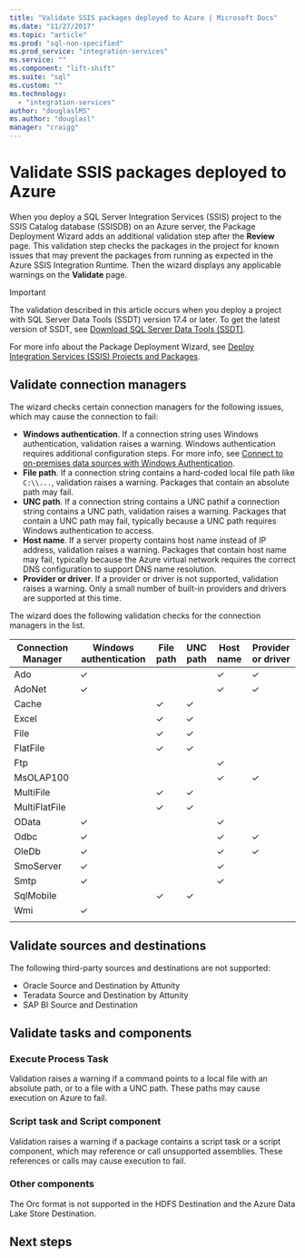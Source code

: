 ```yaml
---
title: "Validate SSIS packages deployed to Azure | Microsoft Docs"
ms.date: "11/27/2017"
ms.topic: "article"
ms.prod: "sql-non-specified"
ms.prod_service: "integration-services"
ms.service: ""
ms.component: "lift-shift"
ms.suite: "sql"
ms.custom: ""
ms.technology: 
  - "integration-services"
author: "douglaslMS"
ms.author: "douglasl"
manager: "craigg"
---
```

# Validate SSIS packages deployed to Azure
When you deploy a SQL Server Integration Services (SSIS) project to the SSIS Catalog database (SSISDB) on an Azure server, the Package Deployment Wizard adds an additional validation step after the **Review** page. This validation step checks the packages in the project for known issues that may prevent the packages from running as expected in the Azure SSIS Integration Runtime. Then the wizard displays any applicable warnings on the **Validate** page.

> [!IMPORTANT]
> The validation described in this article occurs when you deploy a project with SQL Server Data Tools (SSDT) version 17.4 or later. To get the latest version of SSDT, see [Download SQL Server Data Tools (SSDT)](../../ssdt/download-sql-server-data-tools-ssdt.md).

For more info about the Package Deployment Wizard, see [Deploy Integration Services (SSIS) Projects and Packages](../packages/deploy-integration-services-ssis-projects-and-packages.md).

## Validate connection managers

The wizard checks certain connection managers for the following issues, which may cause the connection to fail:
- **Windows authentication**. If a connection string uses Windows authentication, validation raises a warning. Windows authentication requires additional configuration steps. For more info, see [Connect to on-premises data sources with Windows Authentication](ssis-azure-connect-with-windows-auth.md).
- **File path**. If a connection string contains a hard-coded local file path like `C:\\...`, validation raises a warning. Packages that contain an absolute path may fail.
- **UNC path**. If a connection string contains a UNC pathif a connection string contains a UNC path, validation raises a warning. Packages that contain a UNC path may fail, typically because a UNC path requires Windows authentication to access.
- **Host name**. If a server property contains host name instead of IP address, validation raises a warning. Packages that contain host name may fail, typically because the Azure virtual network requires the correct DNS configuration to support DNS name resolution.
- **Provider or driver**. If a provider or driver is not supported, validation raises a warning. Only a small number of built-in providers and drivers are supported at this time.

The wizard does the following validation checks for the connection managers in the list.

| Connection Manager | Windows authentication | File path | UNC path | Host name | Provider or driver |
|--------------------|----------|-----------|-----|-----------|-------------------|
| Ado                | ✓        |           |     | ✓         | ✓                 |
| AdoNet             | ✓        |           |     | ✓         | ✓                 |
| Cache              |          | ✓         | ✓   |           |                   |
| Excel              |          | ✓         | ✓   |           |                   |
| File               |          | ✓         | ✓   |           |                   |
| FlatFile           |          | ✓         | ✓   |           |                   |
| Ftp                |          |           |     | ✓         |                   |
| MsOLAP100          |          |           |     | ✓         | ✓                 |
| MultiFile          |          | ✓         | ✓   |           |                   |
| MultiFlatFile      |          | ✓         | ✓   |           |                   |
| OData              | ✓        |           |     | ✓         |                   |
| Odbc               | ✓        |           |     | ✓         | ✓                 |
| OleDb              | ✓        |           |     | ✓         | ✓                 |
| SmoServer          | ✓        |           |     | ✓         |                   |
| Smtp               | ✓        |           |     | ✓         |                   |
| SqlMobile          |          | ✓         | ✓   |           |                   |
| Wmi                | ✓        |           |     |           |                   |
|||||||

## Validate sources and destinations
The following third-party sources and destinations are not supported:

-   Oracle Source and Destination by Attunity
-   Teradata Source and Destination by Attunity
-   SAP BI Source and Destination

## Validate tasks and components

### Execute Process Task

Validation raises a warning if a command points to a local file with an absolute path, or to a file with a UNC path. These paths may cause execution on Azure to fail.

### Script task and Script component

Validation raises a warning if a package contains a script task or a script component, which may reference or call unsupported assemblies. These references or calls may cause execution to fail.

### Other components

The Orc format is not supported in the HDFS Destination and the Azure Data Lake Store Destination.

## Next steps

